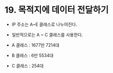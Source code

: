 # 19. 목적지에 데이터 전달하기

- IP 주소는 A~E 클래스로 나누어진다.

- 일반적으로는 A ~ C 클래스를 사용한다.
- A 클래스 : 1677만 7214대
- B 클래스 : 6만 5534대
- C 클래스 : 254대
